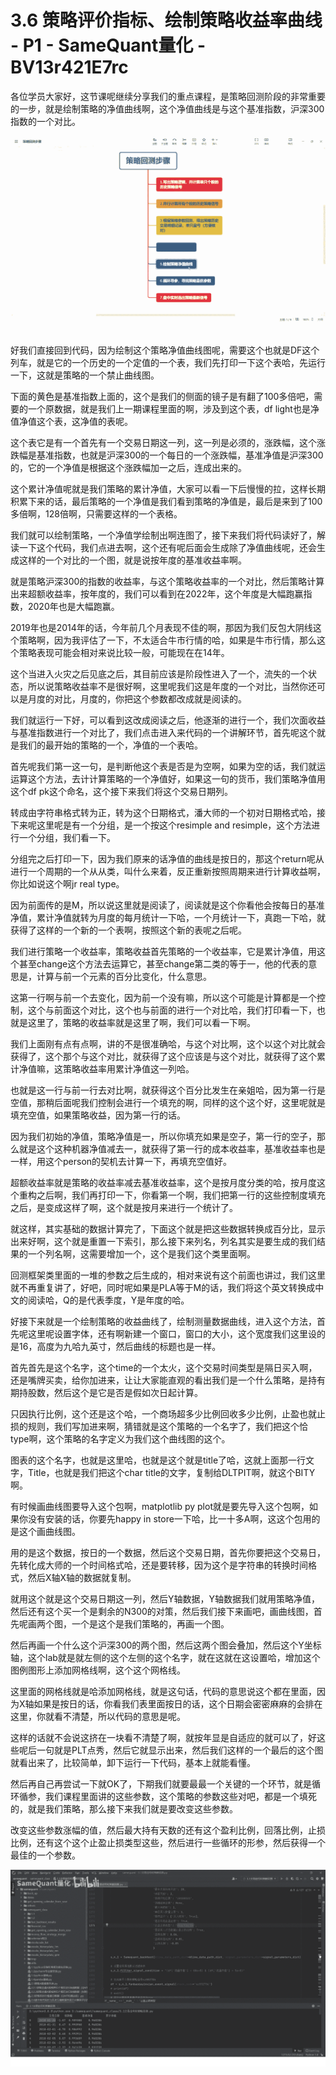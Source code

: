 # 3.6 策略评价指标、绘制策略收益率曲线 - P1 - SameQuant量化 - BV13r421E7rc

各位学员大家好，这节课呢继续分享我们的重点课程，是策略回测阶段的非常重要的一步，就是绘制策略的净值曲线啊，这个净值曲线是与这个基准指数，沪深300指数的一个对比。



![](img/d7fce2522c15ed9217a9e9e381d3aae2_1.png)

好我们直接回到代码，因为绘制这个策略净值曲线图呢，需要这个也就是DF这个列车，就是它的一个历史的一个定值的一个表，我们先打印一下这个表哈，先运行一下，这就是策略的一个禁止曲线图。

下面的黄色是基准指数上面的，这个是我们的侧面的镜子是有翻了100多倍吧，需要的一个原数据，就是我们上一期课程里面的啊，涉及到这个表，df light也是净值净值这个表，这净值的表呢。

这个表它是有一个首先有一个交易日期这一列，这一列是必须的，涨跌幅，这个涨跌幅是基准指数，也就是沪深300的一个每日的一个涨跌幅，基准净值是沪深300的，它的一个净值是根据这个涨跌幅加一之后，连成出来的。

这个累计净值呢就是我们策略的累计净值，大家可以看一下后慢慢的拉，这样长期积累下来的话，最后策略的一个净值是我们看到策略的净值是，最后是来到了100多倍啊，128倍啊，只需要这样的一个表格。

我们就可以绘制策略，一个净值学绘制出啊连图了，接下来我们将代码读好了，解读一下这个代码，我们点进去啊，这个还有呢后面会生成除了净值曲线呢，还会生成这样的一个对比的一个图，就是说按年度的基准收益率啊。

就是策略沪深300的指数的收益率，与这个策略收益率的一个对比，然后策略计算出来超额收益率，按年度的，我们可以看到在2022年，这个年度是大幅跑赢指数，2020年也是大幅跑赢。

2019年也是2014年的话，今年前几个月表现不佳的啊，那因为我们反包大阴线这个策略啊，因为我评估了一下，不太适合牛市行情的哈，如果是牛市行情，那么这个策略表现可能会相对来说比较一般，可能现在在14年。

这个当进入火灾之后见底之后，其目前应该是阶段性进入了一个，流失的一个状态，所以说策略收益率不是很好啊，这里呢我们这是年度的一个对比，当然你还可以是月度的对比，月度的，你把这个参数都改成就是阅读的。

我们就运行一下好，可以看到这改成阅读之后，他逐渐的进行一个，我们次面收益与基准指数进行一个对比了，我们点击进入来代码的一个讲解环节，首先呢这个就是我们的最开始的策略的一个，净值的一个表哈。

首先呢我们第一这一句，是判断他这个表是否是为空啊，如果为空的话，我们就运运算这个方法，去计计算策略的一个净值好，如果这一句的货币，我们策略净值用这个df pk这个命名，这个接下来我们将这个交易日期列。

转成由字符串格式转为正，转为这个日期格式，潘大师的一个初对日期格式哈，接下来呢这里呢是有一个分组，是一个按这个resimple and resimple，这个方法进行一个分组，我们看一下。

分组完之后打印一下，因为我们原来的话净值的曲线是按日的，那这个return呢从进行一个周期的一个从从类，叫什么来着，反正重新按照周期来进行计算收益啊，你比如说这个啊jr real type。

因为前面传的是M，所以说这里就是阅读了，阅读就是这个你看他会按每日的基准净值，累计净值就转为月度的每月统计一下哈，一个月统计一下，真跑一下哈，就获得了这样的一个新的一个表啊，按照这个新的表呢之后呢。

我们进行策略一个收益率，策略收益首先策略的一个收益率，它是累计净值，用这个甚至change这个方法去运算它，甚至change第二类的等于一，他的代表的意思是，计算与前一个元素的百分比变化，什么意思。

这第一行啊与前一个去变化，因为前一个没有嘛，所以这个可能是计算都是一个控制，这个与前面这个对比，这个也与前面的进行一个对比哈，我们打印看一下，也就是这里了，策略的收益率就是这里了啊，我们可以看一下啊。

我们上面刚有点有点啊，讲的不是很准确哈，与这个对比啊，这个以这个对比就会获得了，这个那个与这个对比，就获得了这个应该是与这个对比，就获得了这个累计净值嘛，这策略收益率用累计净值这一列哈。

也就是这一行与前一行去对比啊，就获得这个百分比发生在亲姐哈，因为第一行是空值，那稍后面呢我们控制会进行一个填充的啊，同样的这个这个好，这里呢就是填充空值，如果策略收益，因为第一行的话。

因为我们初始的净值，策略净值是一，所以你填充如果是空子，第一行的空子，那么就是这个这种机器净值减去一，就获得了第一行的成本收益率，基准收益率也是一样，用这个person的契机去计算一下，再填充空值好。

超额收益率就是策略的收益率减去基准收益率，这个是按月度分类的哈，按月度这个重构之后啊，我们再打印一下，你看第一个啊，我们把第一行的这些控制度填充之后，是变成这样了啊，这个就是按月来进行一个统计了。

就这样，其实基础的数据计算完了，下面这个就是把这些数据转换成百分比，显示出来好啊，这个就是重置一下索引，那么接下来列名，列名其实是要生成的我们结果的一个列名啊，这需要增加一个，这个是我们这个类里面啊。

回测框架类里面的一堆的参数之后生成的，相对来说有这个前面也讲过，我们这里就不再重复讲了，好吧，同时呢如果是PLA等于M的话，我们将这个英文转换成中文的阅读哈，Q的是代表季度，Y是年度的哈。

好接下来就是一个绘制策略的收益曲线了，绘制测量数据曲线，进入这个方法，首先呢这里呢设置字体，还有啊新建一个窗口，窗口的大小，这个宽度我们这里设的是16，高度为九哈九英寸，然后曲线的标题也是一样。

首先首先是这个名字，这个time的一个太火，这个交易时间类型是隔日买入啊，还是嘴牌买卖，给你加进来，让让大家能直观的看出我们是一个什么策略，是持有期持股数，然后这个是它是否是假如次日起计算。

只因执行比例，这个还是这个哈，一个商场超多少比例回收多少比例，止盈也就止损的规则，我们写加进来啊，猜错就是这个策略的一个名字了，我们把这个恰type啊，这个策略的名字定义为我们这个曲线图的这个。

图表的这个名字，也就是这里哈，也就是这个就是title了哈，这就上面那一行文字，Title，也就是我们把这个char title的文字，复制给DLTPIT啊，就这个BITY啊。

有时候画曲线图要导入这个包啊，matplotlib py plot就是要先导入这个包啊，如果你没有安装的话，你要先happy in store一下哈，比一十多A啊，这这个包用的是这个画曲线图。

用的是这个数据，按日的一个数据，然后这个交易日期，首先你要把这个交易日，先转化成大师的一个时间格式哈，还是要转移，因为这个是字符串的转换时间格式，然后X轴X轴的数据就复制。

就用这个就是这个交易日期这一列，然后Y轴数据，Y轴数据我们就用策略净值，然后还有这个买一个是剩余的N300的对策，然后我们接下来画吧，画曲线图，首先呢画两个图，一个是这个是我们策略的，再画一个图。

然后再画一个什么这个沪深300的两个图，然后这两个图会叠加，然后这个Y坐标轴，这个lab就是就左侧的这个左侧的这个名字，就在这就在这设置哈，增加这个图例图形上添加网格线啊，这个这个网格线。

这里面的网格线就是哈添加网格线，就是这句话，代码的意思说这个都在里面，因为X轴如果是按日的话，你看我们表里面按日的话，这个日期会密密麻麻的会排在这里，你就看不清楚，所以代码的意思是呢。

这样的话就不会说这挤在一块看不清楚了啊，就按年显是自适应的就可以了，好这些呢后一句就是PLT点秀，然后它就显示出来，然后我们这样的一个最后的这个图就看出来了，比较简单，卸下运行一下代码，基本上就能看懂。

然后再自己再尝试一下就OK了，下期我们就要最最一个关键的一个环节，就是循环循参，我们课程里面讲的这些参数，这个策略的参数这些对吧，都是一个填死的，就是我们策略，那么接下来我们就是要改变这些参数。

改变这些参数涨幅的值，然后最大持有天数的还有这个盈利比例，回落比例，止损比例，还有这个这个止盈止损类型这些，然后进行一些循环的形参，然后获得一个最佳的一个参数。



![](img/d7fce2522c15ed9217a9e9e381d3aae2_3.png)